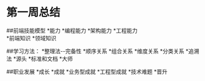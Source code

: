 ﻿# 第一周总结
##前端技能模型
     *能力
        *编程能力
        *架构能力
        *工程能力      
     *前端知识
     *领域知识 

##学习方法：
     *整理法--完备性
         *顺序关系
         *组合关系
         *维度关系
         *分类关系
      *追溯法
         *源头
         *标准和文档
         *大师

##职业发展
     *成长
     *成就
        *业务型成就
        *工程型成就
        *技术难题
     *晋升
